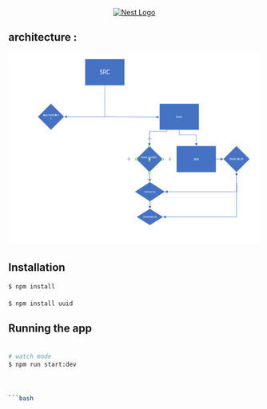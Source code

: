 <p align="center">
  <a href="http://nestjs.com/" target="blank"><img src="https://nestjs.com/img/logo-small.svg" width="200" alt="Nest Logo" /></a>
</p>


## architecture : 
![alt text](image-1.png)


## Installation

```bash
$ npm install   

$ npm install uuid
```

## Running the app

```bash

# watch mode
$ npm run start:dev



```bash